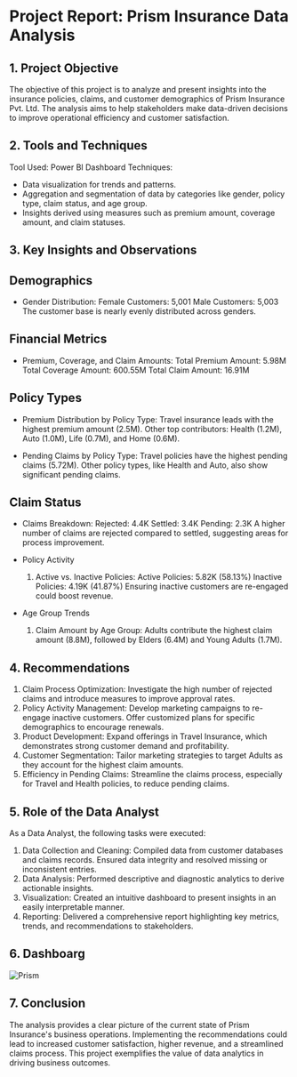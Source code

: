 #                               Project Report: Prism Insurance Data Analysis
                               
## 1. Project Objective
   
The objective of this project is to analyze and present insights into the insurance policies, claims, and customer demographics of Prism Insurance Pvt. Ltd. The analysis aims to help stakeholders make data-driven decisions to improve operational efficiency and customer satisfaction.

## 2. Tools and Techniques
   
Tool Used: Power BI Dashboard
Techniques: 
 -  Data visualization for trends and patterns.
 -  Aggregation and segmentation of data by categories like gender, policy type, claim status, and age group.
 -  Insights derived using measures such as premium amount, coverage amount, and claim statuses.

## 3. Key Insights and Observations

## Demographics
- Gender Distribution:
    Female Customers: 5,001
    Male Customers: 5,003
    The customer base is nearly evenly distributed across genders.
## Financial Metrics
- Premium, Coverage, and Claim Amounts:
    Total Premium Amount: 5.98M
    Total Coverage Amount: 600.55M
    Total Claim Amount: 16.91M
  
## Policy Types
-  Premium Distribution by Policy Type:
    Travel insurance leads with the highest premium amount (2.5M).
    Other top contributors: Health (1.2M), Auto (1.0M), Life (0.7M), and Home (0.6M).
   
- Pending Claims by Policy Type:
    Travel policies have the highest pending claims (5.72M).
    Other policy types, like Health and Auto, also show significant pending claims.
  
## Claim Status
-  Claims Breakdown:
     Rejected: 4.4K
     Settled: 3.4K
     Pending: 2.3K
     A higher number of claims are rejected compared to settled, suggesting areas for process improvement.
   
-  Policy Activity
     1. Active vs. Inactive Policies:
        Active Policies: 5.82K (58.13%)
        Inactive Policies: 4.19K (41.87%)
        Ensuring inactive customers are re-engaged could boost revenue.
-  Age Group Trends
     1. Claim Amount by Age Group:
        Adults contribute the highest claim amount (8.8M), followed by Elders (6.4M) and Young Adults (1.7M).
        
## 4. Recommendations
  1. Claim Process Optimization:
         Investigate the high number of rejected claims and introduce measures to improve approval rates.
  2. Policy Activity Management:
         Develop marketing campaigns to re-engage inactive customers.
         Offer customized plans for specific demographics to encourage renewals.
  3. Product Development:
         Expand offerings in Travel Insurance, which demonstrates strong customer demand and profitability.
  4. Customer Segmentation:
        Tailor marketing strategies to target Adults as they account for the highest claim amounts.
  5. Efficiency in Pending Claims:
        Streamline the claims process, especially for Travel and Health policies, to reduce pending claims.
     
## 5. Role of the Data Analyst
  As a Data Analyst, the following tasks were executed:

  1. Data Collection and Cleaning:
     Compiled data from customer databases and claims records.
     Ensured data integrity and resolved missing or inconsistent entries.
  2. Data Analysis:
     Performed descriptive and diagnostic analytics to derive actionable insights.
  3. Visualization:
     Created an intuitive dashboard to present insights in an easily interpretable manner.
  4. Reporting:
     Delivered a comprehensive report highlighting key metrics, trends, and recommendations to stakeholders.

## 6. Dashboarg
![Prism](https://github.com/user-attachments/assets/b8bf9edc-0204-4d1d-a2f3-922100a4ba2a)

## 7. Conclusion
The analysis provides a clear picture of the current state of Prism Insurance's business operations. Implementing the recommendations could lead to increased customer satisfaction, higher revenue, and a streamlined claims process. This project exemplifies the value of data analytics in driving business outcomes.
